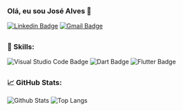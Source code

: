### Olá, eu sou José Alves 👋


[![Linkedin Badge](https://img.shields.io/badge/josealves92-blue?style=flat-square&logo=linkedin&logoColor=white&link=https://www.linkedin.com/in/Jose-Alves92/)](https://www.linkedin.com/in/Jose-Alves92/)
[![Gmail Badge](https://img.shields.io/badge/joseallvess@gmail.com-c14438?style=flat-square&logo=Gmail&logoColor=white&link=mailto:joseallvess@gmail.com)](mailto:joseallvess@gmail.com)

##
### 🚀 Skills:

![Visual Studio Code Badge](https://img.shields.io/badge/Visual_Studio_Code-0078D4?style=flat-square&logo=visual%20studio%20code&logoColor=white)
![Dart Badge](https://img.shields.io/badge/Dart-0175C2?style=flat-square&logo=dart&logoColor=white)
![Flutter Badge](https://img.shields.io/badge/Flutter-02569B?style=flat-square&logo=flutter&logoColor=white)

##
### 📈 GitHub Stats:

![Github Stats](https://github-readme-stats.vercel.app/api?username=Jose-Alves92&count_private=true&show_icons=true&include_all_commits=true)
![Top Langs](https://github-readme-stats.vercel.app/api/top-langs/?username=Jose-Alves92&hide=TeX&layout=compact)
